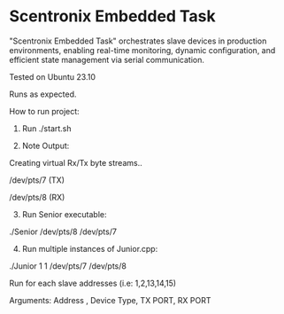 # Scentronix Embedded Task
 "Scentronix Embedded Task" orchestrates slave devices in production environments, enabling real-time monitoring, dynamic configuration, and efficient state management via serial communication.
 
Tested on Ubuntu 23.10

Runs as expected.

How to run project:

1. Run ./start.sh

2. Note Output:
   
Creating virtual Rx/Tx byte streams..

/dev/pts/7 (TX)

/dev/pts/8 (RX)

3. Run Senior executable:
   
./Senior /dev/pts/8 /dev/pts/7

4. Run multiple instances of Junior.cpp:

./Junior 1 1 /dev/pts/7 /dev/pts/8 

Run for each slave addresses (i.e: 1,2,13,14,15)

Arguments: Address , Device Type, TX PORT, RX PORT



